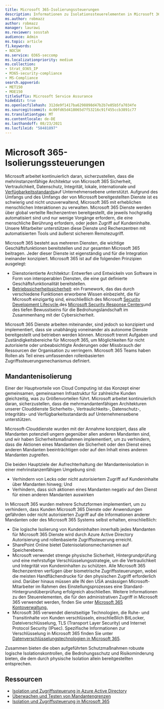 ```yaml
---
title: Microsoft 365-Isolierungssteuerungen
description: Informationen zu Isolationssteuerelementen in Microsoft 365
ms.author: robmazz
author: robmazz
manager: laurawi
ms.reviewer: sosstah
audience: Admin
ms.topic: article
f1.keywords:
- NOCSH
ms.service: O365-seccomp
ms.localizationpriority: medium
ms.collection:
- Strat_O365_IP
- M365-security-compliance
- MS-Compliance
search.appverid:
- MET150
- MOE150
titleSuffix: Microsoft Service Assurance
hideEdit: true
ms.openlocfilehash: 312de9f1417ba6298898d47b2b7e05b5fa7034fe
ms.sourcegitcommit: 4c00fd65d418065d7f53216c91f455ccb3891c77
ms.translationtype: MT
ms.contentlocale: de-DE
ms.lasthandoff: 08/23/2021
ms.locfileid: "58481897"
---
```

# <a name="microsoft-365-isolation-controls"></a>Microsoft 365-Isolierungssteuerungen

Microsoft arbeitet kontinuierlich daran, sicherzustellen, dass die mehrinstanzenfähige Architektur von Microsoft 365 Sicherheit, Vertraulichkeit, Datenschutz, Integrität, lokale, internationale und [Verfügbarkeitsstandards](https://www.microsoft.com/trust-center/compliance/compliance-overview)auf Unternehmensebene unterstützt. Aufgrund des Umfangs und des Umfangs der von Microsoft bereitgestellten Dienste ist es schwierig und nicht unzuverwaltend, Microsoft 365 mit erheblichen menschlichen Interaktionen zu verwalten. Microsoft 365 Dienste werden über global verteilte Rechenzentren bereitgestellt, die jeweils hochgradig automatisiert sind und nur wenige Vorgänge erfordern, die eine menschliche Berührung erfordern, oder jeden Zugriff auf Kundeninhalte. Unsere Mitarbeiter unterstützen diese Dienste und Rechenzentren mit automatisierten Tools und äußerst sicherem Remotezugriff.

Microsoft 365 besteht aus mehreren Diensten, die wichtige Geschäftsfunktionen bereitstellen und zur gesamten Microsoft 365 beitragen. Jeder dieser Dienste ist eigenständig und für die Integration ineinander konzipiert. Microsoft 365 ist auf die folgenden Prinzipien ausgelegt:

- Dienstorientierte Architektur: Entwerfen und Entwickeln von Software in Form von interoperablen Diensten, die eine gut definierte Geschäftsfunktionalität bereitstellen.
- [Betriebssicherheitssicherheit](https://www.microsoft.com/securityengineering/osa): ein Framework, das das durch verschiedene Funktionen erworbene Wissen einbezieht, die für Microsoft einzigartig sind, einschließlich des Microsoft [Security Development Lifecycle,](https://www.microsoft.com/sdl/default.aspx)des [Microsoft Security Response Centers](https://www.microsoft.com/msrc)und des tiefen Bewusstseins für die Bedrohungslandschaft im Zusammenhang mit der Cybersicherheit.

Microsoft 365 Dienste arbeiten miteinander, sind jedoch so konzipiert und implementiert, dass sie unabhängig voneinander als autonome Dienste bereitgestellt und betrieben werden können. Microsoft trennt Aufgaben und Zuständigkeitsbereiche für Microsoft 365, um Möglichkeiten für nicht autorisierte oder unbeabsichtigte Änderungen oder Missbrauch der Ressourcen der Organisation zu verringern. Microsoft 365 Teams haben Rollen als Teil eines umfassenden rollenbasierten Zugriffssteuerungsmechanismus definiert.

## <a name="tenant-isolation"></a>Mandantenisolierung

Einer der Hauptvorteile von Cloud Computing ist das Konzept einer gemeinsamen, gemeinsamen Infrastruktur für zahlreiche Kunden gleichzeitig, was zu Größenvorteilen führt. Microsoft arbeitet kontinuierlich daran, sicherzustellen, dass die mehrmandantenfähigen Architekturen unserer Clouddienste Sicherheits-, Vertraulichkeits-, Datenschutz-, Integritäts- und Verfügbarkeitsstandards auf Unternehmensebene unterstützen.

Microsoft-Clouddienste wurden mit der Annahme konzipiert, dass alle Mandanten potenziell ungern gegenüber allen anderen Mandanten sind, und wir haben Sicherheitsmaßnahmen implementiert, um zu verhindern, dass die Aktionen eines Mandanten die Sicherheit oder den Dienst eines anderen Mandanten beeinträchtigen oder auf den Inhalt eines anderen Mandanten zugreifen.

Die beiden Hauptziele der Aufrechterhaltung der Mandantenisolation in einer mehrinstanzenfähigen Umgebung sind:

- Verhindern von Lecks oder nicht autorisiertem Zugriff auf Kundeninhalte über Mandanten hinweg; Und
- Verhindern, dass sich aktionen eines Mandanten negativ auf den Dienst für einen anderen Mandanten auswirken

In Microsoft 365 wurden mehrere Schutzformen implementiert, um zu verhindern, dass Kunden Microsoft 365 Dienste oder Anwendungen gefährden oder nicht autorisierten Zugriff auf die Informationen anderer Mandanten oder des Microsoft 365 Systems selbst erhalten, einschließlich:

- Die logische Isolierung von Kundeninhalten innerhalb jedes Mandanten für Microsoft 365 Dienste wird durch Azure Active Directory Autorisierung und rollenbasierte Zugriffssteuerung erreicht.
- SharePoint Online bietet Datenisolationsmechanismen auf Speicherebene.
- Microsoft verwendet strenge physische Sicherheit, Hintergrundprüfung und eine mehrstufige Verschlüsselungsstrategie, um die Vertraulichkeit und Integrität von Kundeninhalten zu schützen. Alle Microsoft 365 Rechenzentren verfügen über biometrische Zugriffssteuerungen, wobei die meisten Handflächendrucke für den physischen Zugriff erforderlich sind. Darüber hinaus müssen alle IN den USA ansässigen Microsoft-Mitarbeiter im Rahmen des Einstellungsprozesses eine Standard-Hintergrundüberprüfung erfolgreich abschließen. Weitere Informationen zu den Steuerelementen, die für den administrativen Zugriff in Microsoft 365 verwendet werden, finden Sie unter [Microsoft 365 Kontoverwaltung.](assurance-microsoft-365-account-management.md)
- Microsoft 365 verwendet dienstseitige Technologien, die Ruhe- und Transitinhalte von Kunden verschlüsseln, einschließlich BitLocker, Dateiverschlüsselung, TLS (Transport Layer Security) und Internet Protocol Security (IPsec). Spezifische Informationen zur Verschlüsselung in Microsoft 365 finden Sie unter [Datenverschlüsselungstechnologien in Microsoft 365](/microsoft-365/compliance/office-365-encryption-in-the-microsoft-cloud-overview).

Zusammen bieten die oben aufgeführten Schutzmaßnahmen robuste logische Isolationskontrollen, die Bedrohungsschutz und Risikominderung bieten, die dem durch physische Isolation allein bereitgestellten entsprechen.

## <a name="resources"></a>Ressourcen

- [Isolation und Zugriffssteuerung in Azure Active Directory](/microsoft-365/enterprise/microsoft-365-isolation-in-azure-active-directory)
- [Überwachen und Testen von Mandantengrenzen](assurance-monitoring-and-testing.md)
- [Isolation und Zugriffssteuerung in Microsoft 365](/microsoft-365/enterprise/microsoft-365-isolation-in-microsoft-365)
